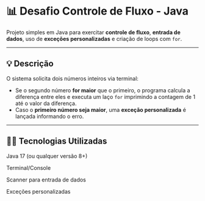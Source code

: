 # 📊 Desafio Controle de Fluxo - Java

Projeto simples em Java para exercitar **controle de fluxo**, **entrada de dados**, uso de **exceções personalizadas** e criação de loops com `for`.

---

## 💡 Descrição

O sistema solicita dois números inteiros via terminal:

- Se o segundo número **for maior** que o primeiro, o programa calcula a diferença entre eles e executa um laço `for` imprimindo a contagem de 1 até o valor da diferença.
- Caso o **primeiro número seja maior**, uma **exceção personalizada** é lançada informando o erro.

---

## 👨‍💻 Tecnologias Utilizadas
Java 17 (ou qualquer versão 8+)

Terminal/Console

Scanner para entrada de dados

Exceções personalizadas

